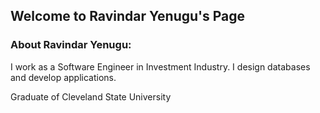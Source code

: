 ## Welcome to Ravindar Yenugu's Page


### About Ravindar Yenugu:

I work as a Software Engineer in Investment Industry. I design databases and develop applications.

Graduate of Cleveland State University


